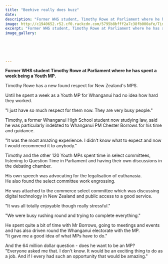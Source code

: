 ```yaml
---
title: "Beehive really does buzz"
date: 
description: "Former WHS student, Timothy Rowe at Parliament where he has spent a week being a Youth MP, Wanganui Chronicle article on 22/7/16..."
image: http://c1940652.r52.cf0.rackcdn.com/5795b8bfff2a7c38fb000afe/Timothy-Rowe-at-Parliament-where-he-has-spent-a-week-being-a-Youth-MP-Chron-22-July-2016.jpg
excerpt: "Former WHS student, Timothy Rowe at Parliament where he has spent a week being a Youth MP."
image_gallery:
    
    
    
    
    
---
```


<p><strong>Former WHS student Timothy Rowe at Parliament where he has spent a week being a Youth MP.</strong></p>
<p>Timothy Rowe has a new found respect for New Zealand's MPS.</p>
<p>Until he spent a week as a Youth MP for Whanganui had no idea how hard they worked.</p>
<p>"I just have so much respect for them now. They are very busy people."</p>
<p>Timothy, a former Whanganui High School student now studying law, said he was particularly indebted to Whanganui PM Chester Borrows for his time and guidance.</p>
<p>"It was the most amazing experience. I didn't know what to expect and now I would recommend it to anybody."</p>
<p>Timothy and the other 120 Youth MPs spent time in select committees, listening to Question Time in Parliament and having their own discussions in the debating chamber.</p>
<p>His own speech was advocating for the legalisation of euthanasia.<br />He also found the select committee work engrossing.</p>
<p>He was attached to the commerce select committee which was discussing digital technology in New Zealand and public access to a good service.</p>
<p>"It was all totally enjoyable though really stressful."</p>
<p>"We were busy rushing round and trying to complete everything."</p>
<p>He spent quite a bit of time with Mr Borrows, going to meetings and events and has also driven round the Whanganui electorate with the MP.<br />"It gave me a good idea of what MPs have to do."</p>
<p>And the 64 million dollar question - does he want to be an MP?<br />"Everyone asked me that. I don't know. It would be an exciting thing to do as a job. And if I every had such an opportunity that would be amazing."</p>

